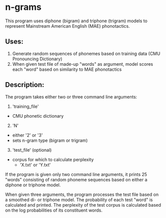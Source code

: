 # n-grams

This program uses diphone (bigram) and triphone (trigram) models to represent Mainstream American English (MAE) phonotactics.

## Uses:

1. Generate random sequences of phonemes based on training data (CMU Pronouncing Dictionary)
2. When given test file of made-up "words" as argument, model scores each "word" based on similarity to MAE phonotactics

## Description:

The program takes either two or three command line arguments:
1. 'training_file'
  * CMU phonetic dictionary
2. 'N'
  * either '2' or '3'
  * sets n-gram type (bigram or trigram)
3. 'test_file' (optional)
  * corpus for which to calculate perplexity
    * 'X.txt' or 'Y.txt'

If the program is given only two command line arguments, it prints 25 "words" consisting of random phoneme sequences based on either a diphone or triphone model.

When given three arguments, the program processes the test file based on a smoothed di- or triphone model. The probability of each test "word" is calculated and printed. The perplexity of the test corpus is calculated based on the log probabilities of its constituent words.

